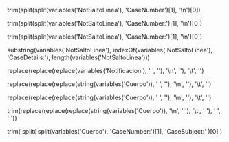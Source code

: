 trim(split(split(variables('NotSaltoLinea'), 'CaseNumber')[1], '\n')[0])

trim(split(split(variables('NotSaltoLinea'), 'CaseNumber:')[1], '\n')[0])

trim(split(split(variables('NotSaltoLinea'), 'CaseNumber:')[1], '\n')[0])

substring(variables('NotSaltoLinea'), indexOf(variables('NotSaltoLinea'), 'CaseDetails:'), length(variables('NotSaltoLinea')))

replace(replace(replace(variables('Notificacion'), ' ', ''), '\n', ''), '\t', '')

replace(replace(replace(string(variables('Cuerpo')), ' ', ''), '\n', ''), '\t', '')

replace(replace(replace(string(variables('Cuerpo')), ' ', ''), '\n', ''), '\t', '')

trim(replace(replace(replace(string(variables('Cuerpo')), '\n', ' '), '\t', ' '), '  ', ' '))

trim(
    split(
        split(variables('Cuerpo'), 'CaseNumber:')[1],
        'CaseSubject:'
    )[0]
)



